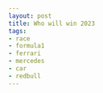 ```yaml
---
layout: post
title: Who will win 2023
tags:
- race
- formula1
- ferrari
- mercedes
- car
- redbull
---
```

